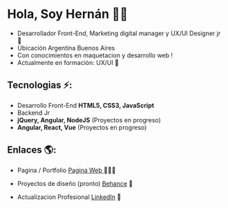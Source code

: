 
# Hola, Soy Hernán 👋🏼

  - Desarrollador Front-End, Marketing digital manager y UX/UI Designer jr 🚀 
  - Ubicación Argentina Buenos Aires
  - Con conocimientos en maquetacion  y desarrollo web !
  - Actualmente en formación: UX/UI :art:

## Tecnologias ⚡: 
- Desarrollo Front-End **HTML5, CSS3, JavaScript**
- Backend Jr
- **jQuery, Angular, NodeJS** (Proyectos en progreso)
- **Angular, React, Vue** (Proyectos en progreso)
 
## Enlaces 🌎: 
- Pagina / Portfolio <a href="https://hernanflores.netlify.app/"> Pagina Web </a> 👨🏻‍💻
- Proyectos de diseño (pronto) <a href="https://www.behance.net/IamHernanFlores"> Behance</a> 🎨

- Actualizacion Profesional <a href="https://www.linkedin.com/in/hern%C3%A1nfloresdeveloper/">LinkedIn</a> 💼
































